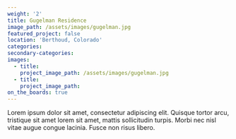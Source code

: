 ```yaml
---
weight: '2'
title: Gugelman Residence
image_path: /assets/images/gugelman.jpg
featured_project: false
location: 'Berthoud, Colorado'
categories:
secondary-categories:
images:
  - title:
    project_image_path: /assets/images/gugelman.jpg
  - title:
    project_image_path:
on_the_boards: true
---
```


Lorem ipsum dolor sit amet, consectetur adipiscing elit. Quisque tortor arcu, tristique sit amet lorem sit amet, mattis sollicitudin turpis. Morbi nec nisl vitae augue congue lacinia. Fusce non risus libero.